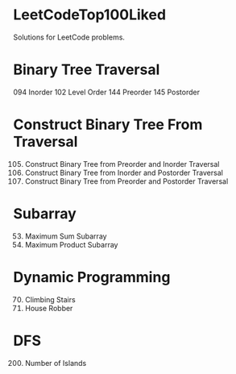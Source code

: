 # LeetCodeTop100Liked
  Solutions for LeetCode problems.

# Binary Tree Traversal
  094 Inorder
  102 Level Order
  144 Preorder
  145 Postorder

# Construct Binary Tree From Traversal
  105. Construct Binary Tree from Preorder and Inorder Traversal
  106. Construct Binary Tree from Inorder and Postorder Traversal
  889. Construct Binary Tree from Preorder and Postorder Traversal

# Subarray
  053. Maximum Sum Subarray 
  152. Maximum Product Subarray

# Dynamic Programming
  070. Climbing Stairs
  198. House Robber

# DFS
  200. Number of Islands
